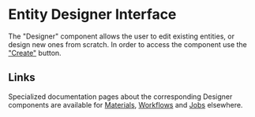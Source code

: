 # Entity Designer Interface

The "Designer" component allows the user to edit existing entities, or design new ones from scratch. In order to access the component use the ["Create"](../actions/create.md) button.

## Links

Specialized documentation pages about the corresponding Designer components are available for [Materials](../../materials-designer/overview.md), [Workflows](../../workflow-designer/overview.md) and [Jobs](../../jobs-designer/overview.md) elsewhere.
